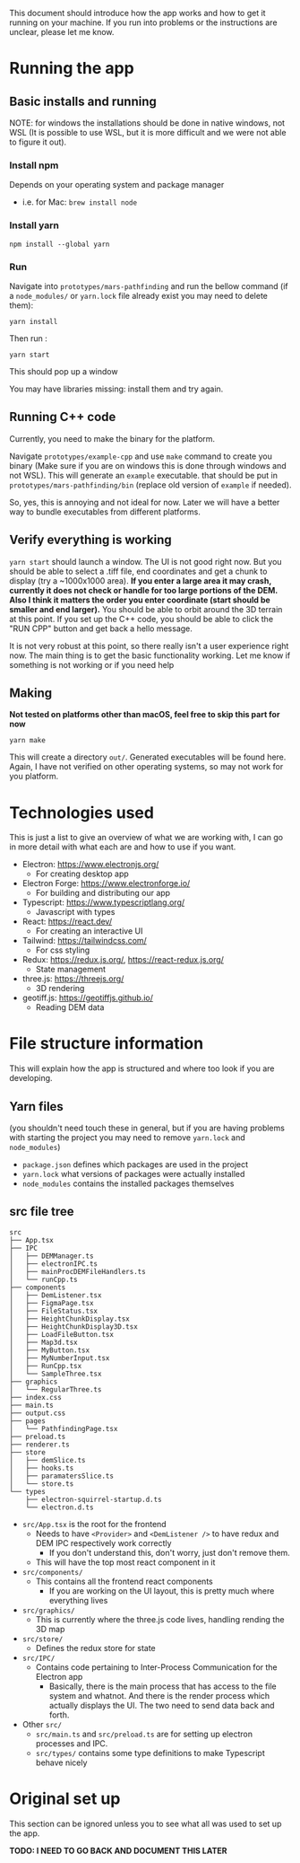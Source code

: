 This document should introduce how the app works and how to get it running on your machine. If you run into problems or the instructions are unclear, please let me know.

# Running the app

## Basic installs and running

NOTE: for windows the installations should be done in native windows, not WSL (It is possible to use WSL, but it is more difficult and we were not able to figure it out).

### Install npm

Depends on your operating system and package manager

- i.e. for Mac: `brew install node`

### Install yarn

```
npm install --global yarn
```

### Run

Navigate into `prototypes/mars-pathfinding` and run the bellow command (if a `node_modules/` or `yarn.lock` file already exist you may need to delete them):

```
yarn install
```

Then run :

```
yarn start
```

This should pop up a window

You may have libraries missing:  install them and try again.

## Running C++ code

Currently, you need to make the binary for the platform.

Navigate `prototypes/example-cpp` and use `make` command to create you binary (Make sure if you are on windows this is done through windows and not WSL). This will generate an `example` executable. that should be put in `prototypes/mars-pathfinding/bin` (replace old version of `example` if needed).

So, yes, this is annoying and not ideal for now. Later we will have a better way to bundle executables from different platforms.

## Verify everything is working

`yarn start` should launch a window. The UI is not good right now. But you should be able to select a .tiff file, end coordinates and get a chunk to display (try a ~1000x1000 area). **If you enter a large area it may crash, currently it does not check or handle for too large portions of the DEM. Also I think it matters the order you enter coordinate (start should be smaller and end larger).** You should be able to orbit around the 3D terrain at this point. If you set up the C++ code, you should be able to click the "RUN CPP" button and get back a hello message.

It is not very robust at this point, so there really isn't a user experience right now. The main thing is to get the basic functionality working. Let me know if something is not working or if you need help

## Making

**Not tested on platforms other than macOS, feel free to skip this part for now**

```
yarn make
```

This will create a directory `out/`. Generated executables will be found here. Again, I have not verified on other operating systems, so may not work for you platform.

# Technologies used

This is just a list to give an overview of what we are working with, I can go in more detail with what each are and how to use if you want.

- Electron: <https://www.electronjs.org/>
  - For creating desktop app
- Electron Forge: <https://www.electronforge.io/>
  - For building and distributing our app
- Typescript: <https://www.typescriptlang.org/>
  - Javascript with types
- React: <https://react.dev/>
  - For creating an interactive UI
- Tailwind: <https://tailwindcss.com/>
  - For css styling
- Redux: <https://redux.js.org/>, <https://react-redux.js.org/>
  - State management
- three.js: <https://threejs.org/>
  - 3D rendering
- geotiff.js: <https://geotiffjs.github.io/>
  - Reading DEM data

# File structure information

This will explain how the app is structured and where too look if you are developing.

## Yarn files

(you shouldn't need touch these in general, but if you are having problems with starting the project you may need to remove `yarn.lock` and `node_modules`)

- `package.json` defines which packages are used in the project
- `yarn.lock` what versions of packages were actually installed
- `node_modules` contains the installed packages themselves

## src file tree

```
src
├── App.tsx
├── IPC
│   ├── DEMManager.ts
│   ├── electronIPC.ts
│   ├── mainProcDEMFileHandlers.ts
│   └── runCpp.ts
├── components
│   ├── DemListener.tsx
│   ├── FigmaPage.tsx
│   ├── FileStatus.tsx
│   ├── HeightChunkDisplay.tsx
│   ├── HeightChunkDisplay3D.tsx
│   ├── LoadFileButton.tsx
│   ├── Map3d.tsx
│   ├── MyButton.tsx
│   ├── MyNumberInput.tsx
│   ├── RunCpp.tsx
│   └── SampleThree.tsx
├── graphics
│   └── RegularThree.ts
├── index.css
├── main.ts
├── output.css
├── pages
│   └── PathfindingPage.tsx
├── preload.ts
├── renderer.ts
├── store
│   ├── demSlice.ts
│   ├── hooks.ts
│   ├── paramatersSlice.ts
│   └── store.ts
└── types
    ├── electron-squirrel-startup.d.ts
    └── electron.d.ts
```

- `src/App.tsx` is the root for the frontend
  - Needs to have `<Provider>` and `<DemListener />` to have redux and DEM IPC respectively work correctly
    - If you don't understand this, don't worry, just don't remove them.
  - This will have the top most react component in it
- `src/components/`
  - This contains all the frontend react components
    - If you are working on the UI layout, this is pretty much where everything lives
- `src/graphics/`
  - This is currently where the three.js code lives, handling rending the 3D map
- `src/store/`
  - Defines the redux store for state
- `src/IPC/`
  - Contains code pertaining to Inter-Process Communication for the Electron app
    - Basically, there is the main process that has access to the file system and whatnot. And there is the render process which actually displays the UI. The two need to send data back and forth.
- Other `src/`
  - `src/main.ts` and `src/preload.ts` are for setting up electron processes and IPC.
  - `src/types/` contains some type definitions to make Typescript behave nicely

# Original set up

This section can be ignored unless you to see what all was used to set up the app.

**TODO: I NEED TO GO BACK AND DOCUMENT THIS LATER**
